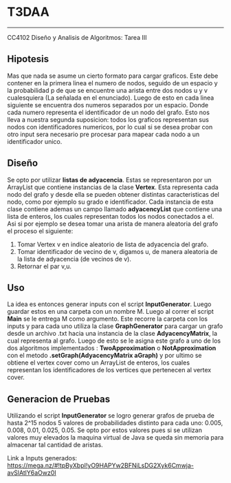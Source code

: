 # T3DAA
---
CC4102 Diseño y Analisis de Algoritmos: Tarea III 

## Hipotesis

Mas que nada se asume un cierto formato para cargar graficos. Este debe contener en la primera linea el numero de nodos, seguido de un espacio y la probabilidad p de que se encuentre una arista entre dos nodos u y v cualesquiera (La señalada en el enunciado).
Luego de esto en cada linea siguiente se encuentra dos numeros separados por un espacio. Donde cada numero representa el identificador de un nodo del grafo. Esto nos lleva a nuestra segunda suposicion: todos los graficos representan sus nodos con identificadores numericos, por lo cual si se desea probar con otro input sera necesario pre procesar para mapear cada nodo a un identificador unico.

## Diseño

Se opto por utilizar **listas de adyacencia**. Estas se representaron por un ArrayList que contiene instancias de la clase **Vertex**. Esta representa cada nodo del grafo y desde ella se pueden obtener distintas caracteristicas del nodo, como por ejemplo su grado e identificador. Cada instancia de esta clase contiene ademas un campo llamado **adyacencyList** que contiene una lista de enteros, los cuales representan todos los nodos conectados a el. Asi si por ejemplo se desea tomar una arista de manera aleatoria del grafo el proceso el siguiente:

1. Tomar Vertex v en indice aleatorio de lista de adyacencia del grafo.
2. Tomar identificador de vecino de v, digamos u, de manera aleatoria de la lista de adyacencia (de vecinos de v).
3. Retornar el par v,u.

## Uso

La idea es entonces generar inputs con el script **InputGenerator**. Luego guardar estos en una carpeta con un nombre M. Luego al correr el script **Main** se le entrega M como argumento. Este recorre la carpeta con los inputs y para cada uno utiliza la clase **GraphGenerator** para cargar un grafo desde un archivo .txt hacia una instancia de la clase **AdyacencyMatrix**, la cual representa al grafo. Luego de esto se le asigna este grafo a uno de los dos algoritmos implementados : **TwoApproximation** o **NotApproximation** con el metodo **.setGraph(AdyacencyMatrix aGraph)** y por ultimo se obtiene el vertex cover como un ArrayList de enteros, los cuales representan los identificadores de los vertices que pertenecen al vertex cover.

## Generacion de Pruebas

Utilizando el script **InputGenerator** se logro generar grafos de prueba de hasta 2^15 nodos 5 valores de probabilidades distinto para cada uno: 0.005, 0.008, 0.01, 0.025, 0.05. Se opto por estos valores pues si se utilizan valores muy elevados la maquina virtual de Java se queda sin memoria para almacenar tal cantidad de aristas.

Link a Inputs generados:
https://mega.nz/#!tpByXbpI!yO9HAPYw2BFNiLsDG2Xyk6Cmwja-avSlAtlY6aOwz0I
